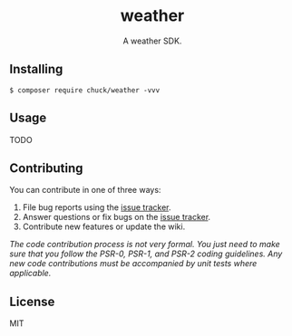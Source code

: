 <h1 align="center"> weather </h1>

<p align="center"> A weather SDK.</p>


## Installing

```shell
$ composer require chuck/weather -vvv
```

## Usage

TODO

## Contributing

You can contribute in one of three ways:

1. File bug reports using the [issue tracker](https://github.com/chuck/weather/issues).
2. Answer questions or fix bugs on the [issue tracker](https://github.com/chuck/weather/issues).
3. Contribute new features or update the wiki.

_The code contribution process is not very formal. You just need to make sure that you follow the PSR-0, PSR-1, and PSR-2 coding guidelines. Any new code contributions must be accompanied by unit tests where applicable._

## License

MIT